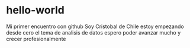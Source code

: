 # hello-world
Mi primer encuentro con github
Soy Cristobal de Chile estoy empezando desde cero el tema de analisis de datos
espero poder avanzar mucho y crecer profesionalmente

